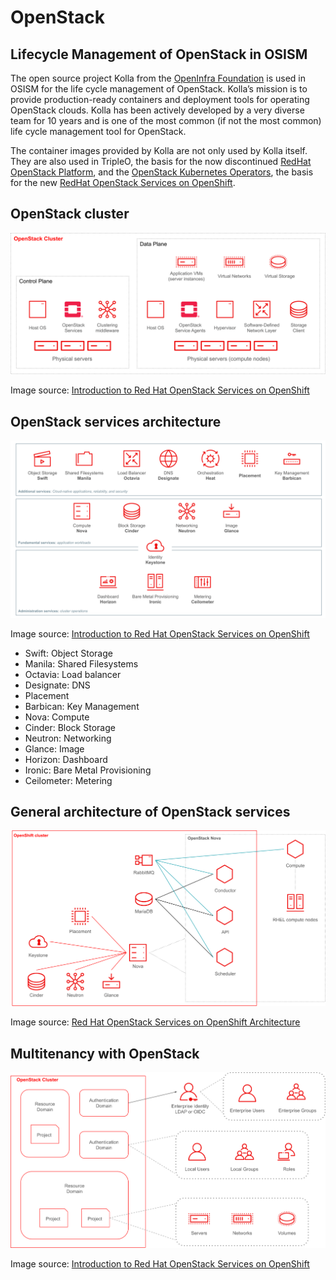 # OpenStack

## Lifecycle Management of OpenStack in OSISM

The open source project Kolla from the [OpenInfra Foundation](https://openinfra.dev) is
used in OSISM for the life cycle management of OpenStack. Kolla’s mission is to provide
production-ready containers and deployment tools for operating OpenStack clouds. Kolla has
been actively developed by a very diverse team for 10 years and is one of the most common
(if not the most common) life cycle management tool for OpenStack.

The container images provided by Kolla are not only used by Kolla itself. They are also used
in TripleO, the basis for the now discontinued
[RedHat OpenStack Platform](https://www.redhat.com/en/technologies/linux-platforms/openstack-platform),
and the [OpenStack Kubernetes Operators](https://github.com/openstack-k8s-operators),
the basis for the new
[RedHat OpenStack Services on OpenShift](https://www.redhat.com/en/blog/red-hat-openstack-services-openshift-next-generation-red-hat-openstack-platform).

## OpenStack cluster

![OpenStack cluster](./images/s1-rhoso-lecture-fig-1.svg)

Image source: [Introduction to Red Hat OpenStack Services on OpenShift](https://redhatquickcourses.github.io/rhoso-intro/rhoso-intro/1/ch1-intro/s1-rhoso-lecture.html)

## OpenStack services architecture

![OpenStack Services Architecture](./images/s1-fundamental-lecture-fig-1.svg)

Image source: [Introduction to Red Hat OpenStack Services on OpenShift](https://redhatquickcourses.github.io/rhoso-intro/rhoso-intro/1/ch2-services/s1-fundamental-lecture.html)

* Swift: Object Storage
* Manila: Shared Filesystems
* Octavia: Load balancer
* Designate: DNS
* Placement
* Barbican: Key Management
* Nova: Compute
* Cinder: Block Storage
* Neutron: Networking
* Glance: Image
* Horizon: Dashboard
* Ironic: Bare Metal Provisioning
* Ceilometer: Metering

## General architecture of OpenStack services

![General Architecture of OpenStack Services](./images/s6-services-lecture-fig-1.svg)

Image source: [Red Hat OpenStack Services on OpenShift Architecture](https://redhatquickcourses.github.io/rhoso-arch/rhoso-arch/1/ch1-architecture/s6-services-lecture.html)

## Multitenancy with OpenStack

![Multitenancy with OpenStack](./images/s1-domains-projects-lecture-fig-1.svg)

Image source: [Introduction to Red Hat OpenStack Services on OpenShift](https://redhatquickcourses.github.io/rhoso-intro/rhoso-intro/1/ch3-multitenancy/s1-domains-projects-lecture.html)
